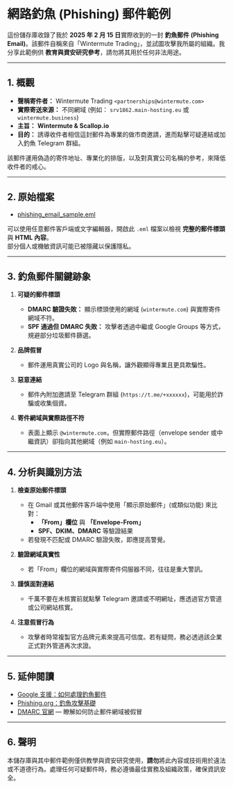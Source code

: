 # 網路釣魚 (Phishing) 郵件範例

這份儲存庫收錄了我於 **2025 年 2 月 15 日**實際收到的一封 **釣魚郵件 (Phishing Email)**。該郵件自稱來自「Wintermute Trading」，並試圖攻擊我所屬的組織。我分享此範例供 **教育與資安研究參考**，請勿將其用於任何非法用途。

---

## 1. 概觀

- **聲稱寄件者：** Wintermute Trading `<partnerships@wintermute.com>`
- **實際寄送來源：** 不同網域 (例如： `srv1862.main-hosting.eu` 或 `wintermute.business`)
- **主旨：** **Wintermute & Scallop.io**
- **目的：** 誘導收件者相信這封郵件為專業的做市商邀請，進而點擊可疑連結或加入釣魚 Telegram 群組。

該郵件運用偽造的寄件地址、專業化的排版，以及對真實公司名稱的參考，來降低收件者的戒心。

---

## 2. 原始檔案

- [phishing_email_sample.eml](./phishing_email_sample.eml)

可以使用任意郵件客戶端或文字編輯器，開啟此 `.eml` 檔案以檢視 **完整的郵件標頭** 與 **HTML 內容**。  
部分個人或機敏資訊可能已被隱藏以保護隱私。

---

## 3. 釣魚郵件關鍵跡象

1. **可疑的郵件標頭**  
   - **DMARC 驗證失敗：** 顯示標頭使用的網域 (`wintermute.com`) 與實際寄件網域不符。  
   - **SPF 通過但 DMARC 失敗：** 攻擊者透過中繼或 Google Groups 等方式，規避部分垃圾郵件篩選。

2. **品牌假冒**  
   - 郵件運用真實公司的 Logo 與名稱，讓外觀顯得專業且更具欺騙性。

3. **惡意連結**  
   - 郵件內附加邀請至 Telegram 群組 (`https://t.me/+xxxxxx`)，可能用於詐騙或收集個資。

4. **寄件網域與實際路徑不符**  
   - 表面上顯示 `@wintermute.com`，但實際郵件路徑（envelope sender 或中繼資訊）卻指向其他網域（例如 `main-hosting.eu`）。

---

## 4. 分析與識別方法

1. **檢查原始郵件標頭**  
   - 在 Gmail 或其他郵件客戶端中使用「顯示原始郵件」(或類似功能) 來比對：  
     - **「From」欄位** 與 **「Envelope-From」**  
     - **SPF、DKIM、DMARC** 等驗證結果  
   - 若發現不匹配或 DMARC 驗證失敗，即應提高警覺。

2. **驗證網域真實性**  
   - 若「From」欄位的網域與實際寄件伺服器不同，往往是重大警訊。

3. **謹慎面對連結**  
   - 千萬不要在未核實前就點擊 Telegram 邀請或不明網址，應透過官方管道或公司網站核實。

4. **注意假冒行為**  
   - 攻擊者時常複製官方品牌元素來提高可信度。若有疑問，務必透過該企業正式對外管道再次求證。

---

## 5. 延伸閱讀

- [Google 支援：如何處理釣魚郵件](https://support.google.com/mail/answer/8253)
- [Phishing.org：釣魚攻擊基礎](http://www.phishing.org/)
- [DMARC 官網](https://dmarc.org/) — 瞭解如何防止郵件網域被假冒

---

## 6. 聲明

本儲存庫與其中郵件範例僅供教學與資安研究使用，**請勿**將此內容或技術用於違法或不道德行為。處理任何可疑郵件時，務必遵循最佳實務及組織政策，確保資訊安全。  
